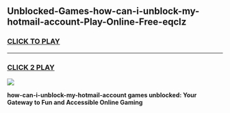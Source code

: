 
## Unblocked-Games-how-can-i-unblock-my-hotmail-account-Play-Online-Free-eqclz
<h3>
<a href="https://premium76.site?title=how-can-i-unblock-my-hotmail-account&ref=26A">CLICK TO PLAY</a></h3>
<hr>

<h3>
<a href="https://premium76.site?title=how-can-i-unblock-my-hotmail-account&ref=26A">CLICK 2 PLAY</a>
  
</h3>

<a href="https://premium76.site?title=how-can-i-unblock-my-hotmail-account&ref=26A"><img src="https://clearcache.store/games.png"></a>


**how-can-i-unblock-my-hotmail-account games unblocked: Your Gateway to Fun and Accessible Online Gaming**
